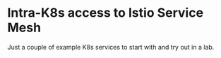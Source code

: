 # Intra-K8s access to Istio Service Mesh
Just a couple of example K8s services to start with and try out in a lab.
